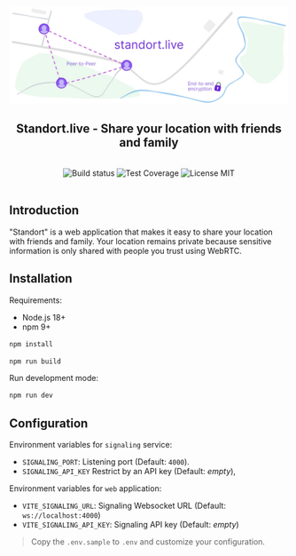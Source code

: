 <img alt="standort.live" src="./assets/standort-banner.jpg" />

<div align="center">
  <h2>
    Standort.live - Share your location with friends and family
  </h2>
</div>

<br />

<div align="center">

<img alt="Build status" src="https://img.shields.io/github/checks-status/nschnierer/standort/main?color=blueviolet" />
<img alt="Test Coverage" src="https://img.shields.io/codecov/c/github/nschnierer/standort?color=blueviolet">
<img alt="License MIT" src="https://img.shields.io/github/license/nschnierer/standort?color=blueviolet">

</div>

<br />

## Introduction

"Standort" is a web application that makes it easy to share your location with friends and family. Your location remains private because sensitive information is only shared with people you trust using WebRTC.

## Installation

Requirements:

- Node.js 18+
- npm 9+

```sh
npm install
```

```sh
npm run build
```

Run development mode:

```sh
npm run dev
```

## Configuration

Environment variables for `signaling` service:

- `SIGNALING_PORT`: Listening port (Default: `4000`).
- `SIGNALING_API_KEY` Restrict by an API key (Default: _empty_),

Environment variables for `web` application:

- `VITE_SIGNALING_URL`: Signaling Websocket URL (Default: `ws://localhost:4000`)
- `VITE_SIGNALING_API_KEY`: Signaling API key (Default: _empty_)

> Copy the `.env.sample` to `.env` and customize your configuration.
